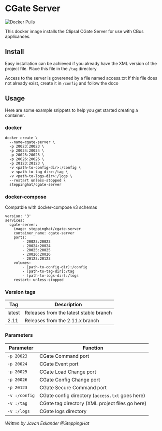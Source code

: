 CGate Server
============

![Docker Pulls](https://img.shields.io/docker/pulls/steppinghat/cgate-server?logo=docker)

This docker image installs the Clipsal CGate Server for use with CBus applicances.

## Install

Easy installation can be achieved if you already have the XML version of the project file.
Place this file in the `/tag` directory

Access to the server is goverened by a file named access.txt
If this file does not already exist, create it in `/config` and follow the doco

## Usage

Here are some example snippets to help you get started creating a container.

### docker

```
docker create \
  --name=cgate-server \
  -p 20023:20023 \
  -p 20024:20024 \
  -p 20025:20025 \
  -p 20026:20026 \
  -p 20123:20123 \
  -v <path-to-config-dir>:/config \
  -v <path-to-tag-dir>:/tag \
  -v <path-to-logs-dir>:/logs \
  --restart unless-stopped \
  steppinghat/cgate-server
```

### docker-compose

Compatble with docker-compose v3 schemas

```
version: '3'
services:
  cgate-server:
    image: steppinghat/cgate-server
    container_name: cgate-server
    ports:
        - 20023:20023
        - 20024:20024
        - 20025:20025
        - 20026:20026
        - 20123:20123
    volumes:
        - [path-to-config-dir]:/config
        - [path-to-tag-dir]:/tag
        - [path-to-logs-dir]:/logs
    restart: unless-stopped
```

### Version tags

| Tag | Description |
| --- | ----------- |
| latest | Releases from the latest stable branch |
| 2.11 | Releases from the 2.11.x branch |
        

### Parameters

| Parameter | Function |
| --------- | -------- |
| `-p 20023` | CGate Command port |
| `-p 20024` | CGate Event port |
| `-p 20025` | CGate Load Change port |
| `-p 20026` | CGate Config Change port |
| `-p 20123` | CGate Secure Command port |
| `-v :/config` | CGate config directory (`access.txt` goes here) |
| `-v :/tag` | CGate tag directory (XML project files go here) |
| `-v :/logs` | CGate logs directory |

_Written by Javan Eskander @SteppingHat_
